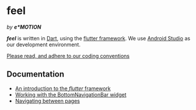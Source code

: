 # feel 
_by **e\*MOTION**_

**_feel_** is written in [Dart](https://www.dartlang.org/), using the [flutter framework](https://flutter.io/). We use [Android Studio](https://developer.android.com/studio/index.html) as our development environment.

[Please read, and adhere to our coding conventions](documentation/Coding%20Conventions.md)

## Documentation
- [An introduction to the _flutter_ framework](documentation/feel%20a%20little%20flutter.md)
- [Working with the BottomNavigationBar widget](documentation/Working%20with%20the%20BottomNavigationBar.md)
- [Navigating between pages](documentation/Navigating%20between%20pages.md)

